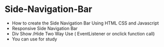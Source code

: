 # Side-Navigation-Bar
- How to create the Side Navigation Bar Using HTML CSS and Javascript 
- Responsive Side Navigation Bar
- Div Show /Hide Two Way Use  ( EventListener or onclick function call)
- You can use for study
